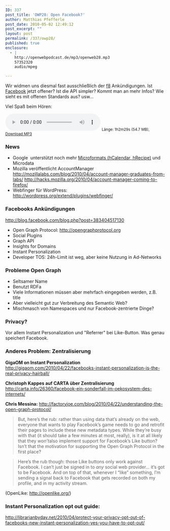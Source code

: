 ```yaml
---
ID: 337
post_title: 'OWP28: Open Facebook?'
author: Matthias Pfefferle
post_date: 2010-05-02 12:49:12
post_excerpt: ""
layout: post
permalink: /337/owp28/
published: true
enclosure:
  - |
    http://openwebpodcast.de/mp3/openweb28.mp3
    57352320
    audio/mpeg

---
```

Wir widmen uns diesmal fast ausschließlich der <a href="http://www.facebook.com/f8">f8</a> Ankündigungen. Ist <a href="http://www.facebook.com/">Facebook</a> jetzt offener? Ist die API simpler? Kommt man an mehr Infos? Wie sieht es mit offenen Standards aus? usw...

Viel Spaß beim Hören:

<audio controls>
  <source src="http://openwebpodcast.de/mp3/openweb28.mp3" type="audio/mpeg">
  Ihr Browser unterstützt diesen Audio-Player nicht.
</audio>
<small>Länge: 1h2m29s (54.7 MB), <a href="http://openwebpodcast.de/mp3/openweb28.mp3">Download MP3</a></small>

<h3>News</h3>
<ul>
	<li>Google   unterstützt noch mehr <a href="http://microformats.org/2010/04/28/google-adds-support-for-hcalendar-and-hrecipe-rich-snippets">Microformats (hCalendar, hRecipe)</a> und Microdata</li>
	<li>Mozilla veröffentlicht AccountManager <a href="http://mozillalabs.com/blog/2010/04/account-manager-graduates-from-labs/">http://mozillalabs.com/blog/2010/04/account-manager-graduates-from-labs/</a> <a href="http://hacks.mozilla.org/2010/04/account-manager-coming-to-firefox/">http://hacks.mozilla.org/2010/04/account-manager-coming-to-firefox/</a></li>
	<li>Webfinger für WordPress: <a href="http://wordpress.org/extend/plugins/webfinger/">http://wordpress.org/extend/plugins/webfinger/</a></li>
</ul>
<h3>Facebooks Ankündigungen</h3>

<a href="http://blog.facebook.com/blog.php?post=383404517130">http://blog.facebook.com/blog.php?post=383404517130</a>
<ul>
	<li>Open  Graph Protocol: <a href="http://opengraphprotocol.org/">http://opengraphprotocol.org</a></li>
	<li>Social Plugins</li>
	<li>Graph API</li>
	<li>Insights for Domains</li>
	<li>Instant Personalization</li>
	<li>Developer TOS: 24h-Limit ist weg,  aber keine Nutzung in Ad-Networks</li>
</ul>
<h3>Probleme  Open Graph</h3>
<ul>
	<li>Seltsamer Name</li>
	<li>Benutzt RDFa</li>
	<li>Viele Informationen müssen aber  mehrfach eingegeben werden, z.B. title</li>
	<li>Aber vielleicht gut zur Verbreitung  des Semantic Web?</li>
	<li>Mischmasch  von Namespaces und nur Facebook-zentrierte Dinge?</li>
</ul>
<h3>Privacy?</h3>
Vor allem Instant Personalization und  "Referrer" bei Like-Button. Was genau speichert Facebook.

<h3>Anderes Problem: Zentralisierung</h3>

<strong>GigaOM  on Instant Personalization</strong>
<a href="http://gigaom.com/2010/04/22/facebooks-instant-personalization-is-the-real-privacy-hairball/">http://gigaom.com/2010/04/22/facebooks-instant-personalization-is-the-real-privacy-hairball/</a>

<strong>Christoph Kappes auf CARTA über  Zentralisierung</strong>
<a href="http://carta.info/26360/facebook-ein-sonderfall-im-oekosystem-des-internets/">http://carta.info/26360/facebook-ein-sonderfall-im-oekosystem-des-internets/</a>

<strong>Chris Messina:</strong>
<a href="http://factoryjoe.com/blog/2010/04/22/understanding-the-open-graph-protocol/">http://factoryjoe.com/blog/2010/04/22/understanding-the-open-graph-protocol/</a>

<blockquote>But, here’s the rub: rather than  using data that’s already on the web, everyone that wants to play  Facebook’s game needs to go and retrofit their pages to include these  new metadata types. While they’re busy with that (it should take a few  minutes at most, really), is it at all likely that they <em>won’t</em>also implement support for Facebook’s  Like button? Isn’t that the motivation for supporting the Open Graph  Protocol in the first place?</blockquote>

<blockquote>Here’s the rub though: those Like  buttons only work against Facebook. I can’t just be signed in to <em>any</em> social web provider… it’s got to be  Facebook. And on top of that, whenever I “like” something, I’m sending a  signal back to Facebook that gets recorded on both my profile, and in  my activity stream.</blockquote>

(OpenLike:  <a href="http://openlike.org/">http://openlike.org/</a>)

<h3>Instant  Personalization opt out guide:</h3>
<a href="http://librarianbyday.net/2010/04/protect-your-privacy-opt-out-of-facebooks-new-instant-personalization-yes-you-have-to-opt-out/">http://librarianbyday.net/2010/04/protect-your-privacy-opt-out-of-facebooks-new-instant-personalization-yes-you-have-to-opt-out/</a>

